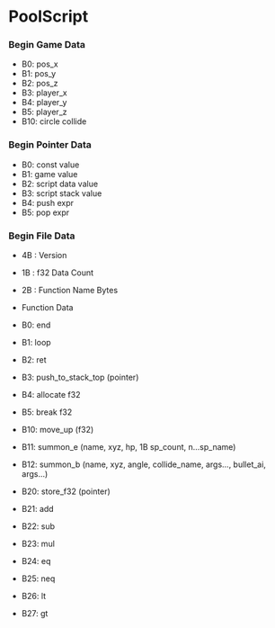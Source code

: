 # PoolScript


### Begin Game Data
* B0: pos_x
* B1: pos_y
* B2: pos_z
* B3: player_x
* B4: player_y
* B5: player_z
* B10: circle collide

### Begin Pointer Data
* B0: const value
* B1: game value
* B2: script data value
* B3: script stack value
* B4: push expr
* B5: pop expr

### Begin File Data
* 4B : Version  
* 1B : f32 Data Count  
* 2B : Function Name Bytes
* Function Data
* B0: end
* B1: loop
* B2: ret
* B3: push_to_stack_top (pointer)
* B4: allocate f32
* B5: break f32

* B10: move_up (f32)
* B11: summon_e (name, xyz, hp, 1B sp_count, n...sp_name)
* B12: summon_b (name, xyz, angle, collide_name, args..., bullet_ai, args...)

* B20: store_f32 (pointer)
* B21: add
* B22: sub
* B23: mul
* B24: eq
* B25: neq
* B26: lt
* B27: gt